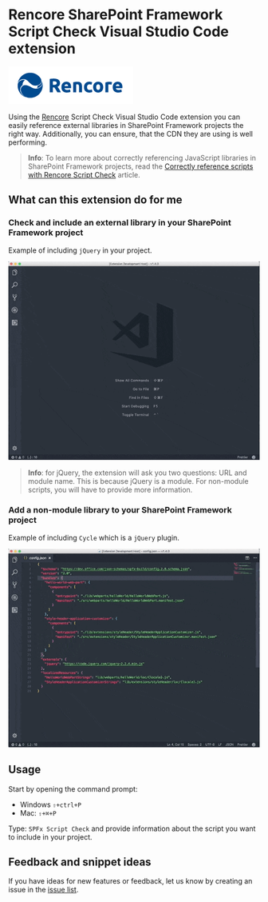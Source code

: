 # Rencore SharePoint Framework Script Check Visual Studio Code extension

[![Rencore logo](./assets/rencore.png)](https://rencore.com)

Using the [Rencore](https://rencore.com) Script Check Visual Studio Code extension you can easily reference external libraries in SharePoint Framework projects the right way.
Additionally, you can ensure, that the CDN they are using is well performing.

> **Info**: To learn more about correctly referencing JavaScript libraries in SharePoint Framework projects, read the [Correctly reference scripts with Rencore Script Check](https://rencore.com/blog/correctly-reference-scripts-rencore-script-check/) article.

## What can this extension do for me

### Check and include an external library in your SharePoint Framework project

Example of including `jQuery` in your project.

![Including jQuery to the project](./assets/script-global.gif)

> **Info**: for jQuery, the extension will ask you two questions: URL and module name. This is because jQuery is a module. For non-module scripts, you will have to provide more information.

### Add a non-module library to your SharePoint Framework project

Example of including `Cycle` which is a `jQuery` plugin.

![Including Cycle to the project](./assets/script-plugin.gif)

## Usage

Start by opening the command prompt:

- Windows `⇧+ctrl+P`
- Mac: `⇧+⌘+P`

Type: `SPFx Script Check` and provide information about the script you want to include in your project.

## Feedback and snippet ideas

If you have ideas for new features or feedback, let us know by creating an issue in the [issue list](https://github.com/rencoreab/vscode-spfx-script-checker/issues).
